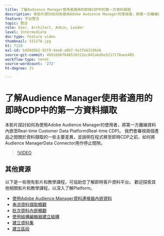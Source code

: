 ```yaml
---
title: 了解Audience Manager使用者適用的即時CDP中的第一方資料擷取
description: 本影片探討如何為使用Adobe Audience Manager的使用者，將第一方離線資料內嵌至Real-time Customer Data Platform(Real-time CDP)。 我們會審視兩個產品之間關於資料擷取的一些主要差異，並說明在程式移至即時CDP之前，如何將Audience ManagerData Connector用作停止間隙。
feature: 平台整合
topic: 整合
role: User, Architect, Admin, Leader
level: Intermediate
doc-type: feature video
thumbnail: 331276.jpg
kt: 7128
exl-id: bdd8d9b2-92f9-4aa0-a0b7-5e3fb63196eb
source-git-commit: 4b91696f840518312ec041abdbe5217178aee405
workflow-type: tm+mt
source-wordcount: '272'
ht-degree: 1%

---
```


# 了解Audience Manager使用者適用的即時CDP中的第一方資料擷取

本影片探討如何為使用Adobe Audience Manager的使用者，將第一方離線資料內嵌至Real-time Customer Data Platform(Real-time CDP)。 我們會審視兩個產品之間關於資料擷取的一些主要差異，並說明在程式移至即時CDP之前，如何將Audience ManagerData Connector用作停止間隙。


>[!VIDEO](https://video.tv.adobe.com/v/331276/?quality=12&learn=on)

## 其他資源

以下是一些現有影片和教學課程，可協助您了解即時客戶資料平台。 歡迎探索其他相關影片和教學課程，以深入了解Platform。

* [使用Adobe Audience Manager資料連接器內嵌資料](https://experienceleague.adobe.com/docs/platform-learn/tutorials/sources/ingest-data-from-aam.html?lang=en#sources)
* [串流資料擷取概觀](https://experienceleague.adobe.com/docs/platform-learn/tutorials/data-ingestion/understanding-streaming-ingestion.html?lang=en#data-ingestion)
* [批次資料內嵌概觀](https://experienceleague.adobe.com/docs/platform-learn/tutorials/data-ingestion/batch-ingestion-overview.html?lang=en#data-ingestion)
* [使用結構編輯器建立結構](https://experienceleague.adobe.com/docs/experience-platform/xdm/tutorials/create-schema-ui.html?lang=en#getting-started)
* [建立資料集](https://experienceleague.adobe.com/docs/platform-learn/getting-started-for-data-architects-and-data-engineers/create-datasets.html?lang=en#permissions-required)
* [建立區段](https://experienceleague.adobe.com/docs/platform-learn/tutorials/segments/create-segments.html?lang=en#segments)
